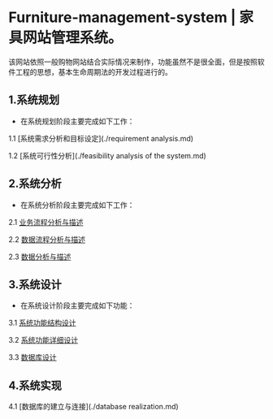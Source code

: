 # Furniture-management-system | 家具网站管理系统。

该网站依照一般购物网站结合实际情况来制作，功能虽然不是很全面，但是按照软件工程的思想，基本生命周期法的开发过程进行的。

## 1.系统规划


- 在系统规划阶段主要完成如下工作：


1.1 [系统需求分析和目标设定](./requirement analysis.md)

1.2 [系统可行性分析](./feasibility analysis of the system.md)


## 2.系统分析


- 在系统分析阶段主要完成如下工作：

2.1 [业务流程分析与描述]() 

2.2 [数据流程分析与描述]()

2.3 [数据分析与描述]()


## 3.系统设计


- 在系统设计阶段主要完成如下功能：

3.1 [系统功能结构设计]() 

3.2 [系统功能详细设计]()

3.3 [数据库设计]()


## 4.系统实现

4.1 [数据库的建立与连接](./database realization.md)
